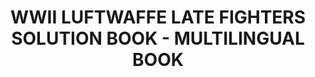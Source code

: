 ---
layout: product
title: "WWII LUFTWAFFE LATE FIGHTERS SOLUTION BOOK - MULTILINGUAL BOOK"
price: "1400" 
desc: "Knjiga"
img_path: "/assets/img/A.MIG-6502.webp"
brand: "AMMO"
available: false
special_offer: false
new: false
soon: false
cat: "090000"
subcat: "090100"
subsubcat: "090101"
sifra: "A.MIG-6502"
popular: false
spec: false
---